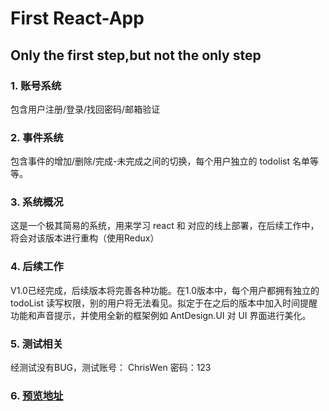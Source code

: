 # First React-App

Only the first step,but not the only step
---

### 1. 账号系统

包含用户注册/登录/找回密码/邮箱验证

### 2. 事件系统

包含事件的增加/删除/完成-未完成之间的切换，每个用户独立的 todolist 名单等等。

### 3. 系统概况

这是一个极其简易的系统，用来学习 react 和 对应的线上部署，在后续工作中，将会对该版本进行重构（使用Redux）

### 4. 后续工作

V1.0已经完成，后续版本将完善各种功能。在1.0版本中，每个用户都拥有独立的 todoList 读写权限，别的用户将无法看见。拟定于在之后的版本中加入时间提醒功能和声音提示，并使用全新的框架例如 AntDesign.UI 对 UI 界面进行美化。

### 5. 测试相关

经测试没有BUG，测试账号： ChrisWen 密码：123

### 6. [预览地址](https://chriswen960216.github.io/ReactTodoList/react-example/build/index.html)
